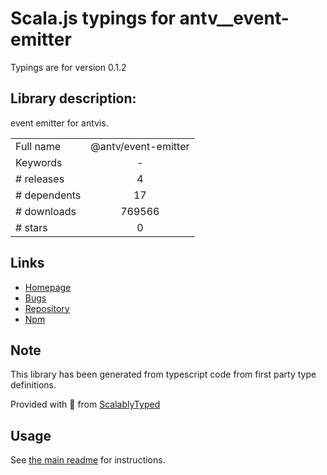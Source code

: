 
# Scala.js typings for antv__event-emitter

Typings are for version 0.1.2

## Library description:
event emitter for antvis.

|                    |                 |
| ------------------ | :-------------: |
| Full name          | @antv/event-emitter |
| Keywords           | - |
| # releases         | 4 |
| # dependents       | 17 |
| # downloads        | 769566 |
| # stars            | 0 |

## Links
- [Homepage](https://github.com/antvis/event-emitter#readme)
- [Bugs](https://github.com/antvis/event-emitter/issues)
- [Repository](https://github.com/antvis/event-emitter)
- [Npm](https://www.npmjs.com/package/%40antv%2Fevent-emitter)
    


## Note
This library has been generated from typescript code from first party type definitions.

Provided with :purple_heart: from [ScalablyTyped](https://github.com/oyvindberg/ScalablyTyped)

## Usage
See [the main readme](../../readme.md) for instructions.


